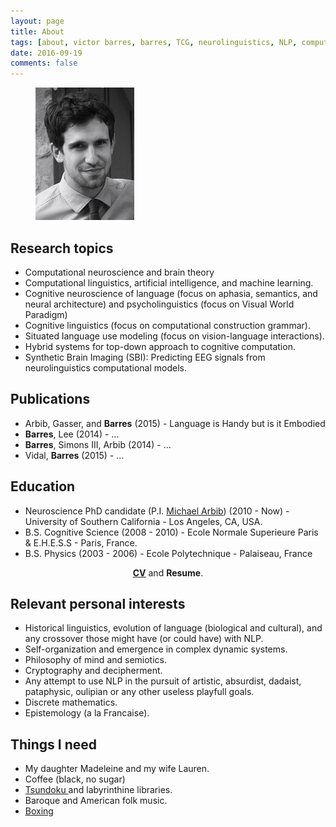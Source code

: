 ```yaml
---
layout: page
title: About
tags: [about, victor barres, barres, TCG, neurolinguistics, NLP, computational neuroscience, AI, construction grammar]
date: 2016-09-19
comments: false
---
```


<figure>
	<img src="/assets/img/portrait.png">
</figure>

## Research topics
* Computational neuroscience and brain theory
* Computational linguistics, artificial intelligence, and machine learning.
* Cognitive neuroscience of language (focus on aphasia, semantics, and neural architecture) and psycholinguistics (focus on Visual World Paradigm)
* Cognitive linguistics (focus on computational construction grammar).
* Situated language use modeling (focus on vision-language interactions).
* Hybrid systems for top-down approach to cognitive computation.
* Synthetic Brain Imaging (SBI): Predicting EEG signals from neurolinguistics computational models.

## Publications
* Arbib, Gasser, and <b>Barres</b> (2015) - Language is Handy but is it Embodied
* <b>Barres</b>, Lee (2014) - ...
* <b>Barres</b>, Simons III, Arbib (2014) - ...
* Vidal, <b>Barres</b> (2015) - ...

## Education
* Neuroscience PhD candidate (P.I. <a href="https://scholar.google.com/citations?user=it1vhYAAAAAJ&hl=en">Michael Arbib</a>)  (2010 - Now) - University of Southern California - Los Angeles, CA, USA.
* B.S. Cognitive Science (2008 - 2010) - Ecole Normale Superieure Paris & E.H.E.S.S - Paris, France.
* B.S. Physics (2003 - 2006) - Ecole Polytechnique - Palaiseau, France
<div align="center">
<a href="/assets/dat/barres-cv.pdf"><b>CV</b></a> and <b>Resume</b>.
</div>

## Relevant personal interests
* Historical linguistics, evolution of language (biological and cultural), and any crossover those might have (or could have) with NLP.
* Self-organization and emergence in complex dynamic systems.
* Philosophy of mind and semiotics.
* Cryptography and decipherment.
* Any attempt to use NLP in the pursuit of artistic, absurdist, dadaist, pataphysic, oulipian or any other useless playfull goals.
* Discrete mathematics.
* Epistemology (a la Francaise).

## Things I need
* My daughter Madeleine and my wife Lauren.
* Coffee (black, no sugar)
* <a href="https://en.wikipedia.org/wiki/Tsundoku"> Tsundoku </a> and labyrinthine libraries.
* Baroque and American folk music.
* <a href="http://www.cultureboxe.com/">Boxing</a>
